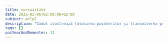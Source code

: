 ```yaml
---
title: curiozitate
date: 2025-02-06T02:00:00+02:00
subject: pclp1
description: "Codul ilustrează folosirea pointerilor și transmiterea prin referință a argumentelor către o funcție, permițând modificarea valorilor variabilelor din afara funcției."
tags: []
uniYearAndSemester: 11
---
```


